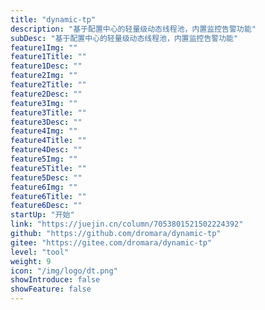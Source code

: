 ```yaml
---
title: "dynamic-tp"
description: "基于配置中心的轻量级动态线程池，内置监控告警功能"
subDesc: "基于配置中心的轻量级动态线程池，内置监控告警功能"
feature1Img: ""
feature1Title: ""
feature1Desc: ""
feature2Img: ""
feature2Title: ""
feature2Desc: ""
feature3Img: ""
feature3Title: ""
feature3Desc: ""
feature4Img: ""
feature4Title: ""
feature4Desc: ""
feature5Img: ""
feature5Title: ""
feature5Desc: ""
feature6Img: ""
feature6Title: ""
feature6Desc: ""
startUp: "开始"
link: "https://juejin.cn/column/7053801521502224392"
github: "https://github.com/dromara/dynamic-tp"
gitee: "https://gitee.com/dromara/dynamic-tp"
level: "tool"
weight: 9
icon: "/img/logo/dt.png"
showIntroduce: false
showFeature: false
---
```


